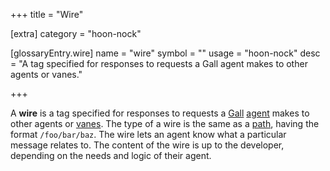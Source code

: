 +++
title = "Wire"

[extra]
category = "hoon-nock"

[glossaryEntry.wire]
name = "wire"
symbol = ""
usage = "hoon-nock"
desc = "A tag specified for responses to requests a Gall agent makes to other agents or vanes."

+++

A **wire** is a tag specified for responses to requests a [Gall](/glossary/gall) [agent](/glossary/agent) makes to other agents or [vanes](/glossary/vane). The type of a wire is the same as a [path](/glossary/path), having the format `/foo/bar/baz`. The wire lets an agent know what a particular message relates to. The content of the wire is up to the developer, depending on the needs and logic of their agent.
